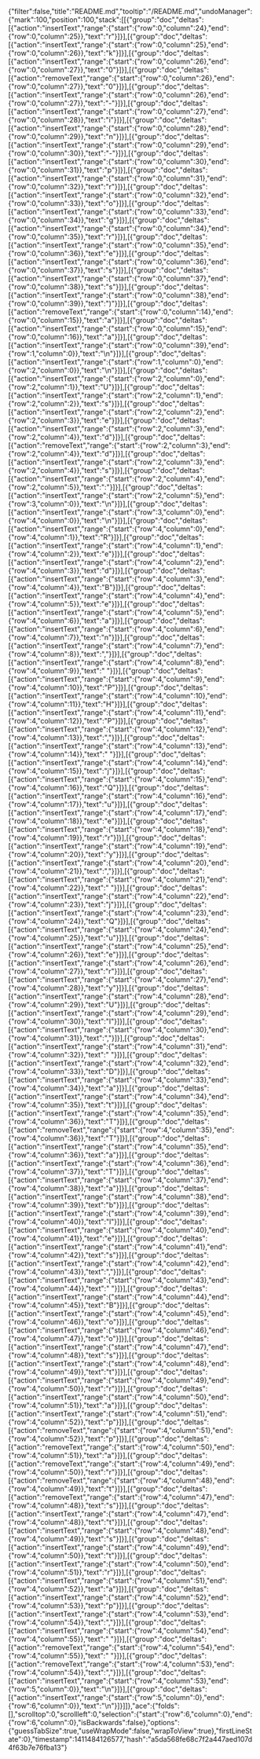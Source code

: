 {"filter":false,"title":"README.md","tooltip":"/README.md","undoManager":{"mark":100,"position":100,"stack":[[{"group":"doc","deltas":[{"action":"insertText","range":{"start":{"row":0,"column":24},"end":{"row":0,"column":25}},"text":"r"}]}],[{"group":"doc","deltas":[{"action":"insertText","range":{"start":{"row":0,"column":25},"end":{"row":0,"column":26}},"text":"k"}]}],[{"group":"doc","deltas":[{"action":"insertText","range":{"start":{"row":0,"column":26},"end":{"row":0,"column":27}},"text":"0"}]}],[{"group":"doc","deltas":[{"action":"removeText","range":{"start":{"row":0,"column":26},"end":{"row":0,"column":27}},"text":"0"}]}],[{"group":"doc","deltas":[{"action":"insertText","range":{"start":{"row":0,"column":26},"end":{"row":0,"column":27}},"text":"-"}]}],[{"group":"doc","deltas":[{"action":"insertText","range":{"start":{"row":0,"column":27},"end":{"row":0,"column":28}},"text":"i"}]}],[{"group":"doc","deltas":[{"action":"insertText","range":{"start":{"row":0,"column":28},"end":{"row":0,"column":29}},"text":"n"}]}],[{"group":"doc","deltas":[{"action":"insertText","range":{"start":{"row":0,"column":29},"end":{"row":0,"column":30}},"text":"-"}]}],[{"group":"doc","deltas":[{"action":"insertText","range":{"start":{"row":0,"column":30},"end":{"row":0,"column":31}},"text":"p"}]}],[{"group":"doc","deltas":[{"action":"insertText","range":{"start":{"row":0,"column":31},"end":{"row":0,"column":32}},"text":"r"}]}],[{"group":"doc","deltas":[{"action":"insertText","range":{"start":{"row":0,"column":32},"end":{"row":0,"column":33}},"text":"o"}]}],[{"group":"doc","deltas":[{"action":"insertText","range":{"start":{"row":0,"column":33},"end":{"row":0,"column":34}},"text":"g"}]}],[{"group":"doc","deltas":[{"action":"insertText","range":{"start":{"row":0,"column":34},"end":{"row":0,"column":35}},"text":"r"}]}],[{"group":"doc","deltas":[{"action":"insertText","range":{"start":{"row":0,"column":35},"end":{"row":0,"column":36}},"text":"e"}]}],[{"group":"doc","deltas":[{"action":"insertText","range":{"start":{"row":0,"column":36},"end":{"row":0,"column":37}},"text":"s"}]}],[{"group":"doc","deltas":[{"action":"insertText","range":{"start":{"row":0,"column":37},"end":{"row":0,"column":38}},"text":"s"}]}],[{"group":"doc","deltas":[{"action":"insertText","range":{"start":{"row":0,"column":38},"end":{"row":0,"column":39}},"text":")"}]}],[{"group":"doc","deltas":[{"action":"removeText","range":{"start":{"row":0,"column":14},"end":{"row":0,"column":15}},"text":"a"}]}],[{"group":"doc","deltas":[{"action":"insertText","range":{"start":{"row":0,"column":15},"end":{"row":0,"column":16}},"text":"a"}]}],[{"group":"doc","deltas":[{"action":"insertText","range":{"start":{"row":0,"column":39},"end":{"row":1,"column":0}},"text":"\n"}]}],[{"group":"doc","deltas":[{"action":"insertText","range":{"start":{"row":1,"column":0},"end":{"row":2,"column":0}},"text":"\n"}]}],[{"group":"doc","deltas":[{"action":"insertText","range":{"start":{"row":2,"column":0},"end":{"row":2,"column":1}},"text":"U"}]}],[{"group":"doc","deltas":[{"action":"insertText","range":{"start":{"row":2,"column":1},"end":{"row":2,"column":2}},"text":"s"}]}],[{"group":"doc","deltas":[{"action":"insertText","range":{"start":{"row":2,"column":2},"end":{"row":2,"column":3}},"text":"e"}]}],[{"group":"doc","deltas":[{"action":"insertText","range":{"start":{"row":2,"column":3},"end":{"row":2,"column":4}},"text":"d"}]}],[{"group":"doc","deltas":[{"action":"removeText","range":{"start":{"row":2,"column":3},"end":{"row":2,"column":4}},"text":"d"}]}],[{"group":"doc","deltas":[{"action":"insertText","range":{"start":{"row":2,"column":3},"end":{"row":2,"column":4}},"text":"s"}]}],[{"group":"doc","deltas":[{"action":"insertText","range":{"start":{"row":2,"column":4},"end":{"row":2,"column":5}},"text":":"}]}],[{"group":"doc","deltas":[{"action":"insertText","range":{"start":{"row":2,"column":5},"end":{"row":3,"column":0}},"text":"\n"}]}],[{"group":"doc","deltas":[{"action":"insertText","range":{"start":{"row":3,"column":0},"end":{"row":4,"column":0}},"text":"\n"}]}],[{"group":"doc","deltas":[{"action":"insertText","range":{"start":{"row":4,"column":0},"end":{"row":4,"column":1}},"text":"R"}]}],[{"group":"doc","deltas":[{"action":"insertText","range":{"start":{"row":4,"column":1},"end":{"row":4,"column":2}},"text":"e"}]}],[{"group":"doc","deltas":[{"action":"insertText","range":{"start":{"row":4,"column":2},"end":{"row":4,"column":3}},"text":"d"}]}],[{"group":"doc","deltas":[{"action":"insertText","range":{"start":{"row":4,"column":3},"end":{"row":4,"column":4}},"text":"B"}]}],[{"group":"doc","deltas":[{"action":"insertText","range":{"start":{"row":4,"column":4},"end":{"row":4,"column":5}},"text":"e"}]}],[{"group":"doc","deltas":[{"action":"insertText","range":{"start":{"row":4,"column":5},"end":{"row":4,"column":6}},"text":"a"}]}],[{"group":"doc","deltas":[{"action":"insertText","range":{"start":{"row":4,"column":6},"end":{"row":4,"column":7}},"text":"n"}]}],[{"group":"doc","deltas":[{"action":"insertText","range":{"start":{"row":4,"column":7},"end":{"row":4,"column":8}},"text":","}]}],[{"group":"doc","deltas":[{"action":"insertText","range":{"start":{"row":4,"column":8},"end":{"row":4,"column":9}},"text":" "}]}],[{"group":"doc","deltas":[{"action":"insertText","range":{"start":{"row":4,"column":9},"end":{"row":4,"column":10}},"text":"P"}]}],[{"group":"doc","deltas":[{"action":"insertText","range":{"start":{"row":4,"column":10},"end":{"row":4,"column":11}},"text":"H"}]}],[{"group":"doc","deltas":[{"action":"insertText","range":{"start":{"row":4,"column":11},"end":{"row":4,"column":12}},"text":"P"}]}],[{"group":"doc","deltas":[{"action":"insertText","range":{"start":{"row":4,"column":12},"end":{"row":4,"column":13}},"text":","}]}],[{"group":"doc","deltas":[{"action":"insertText","range":{"start":{"row":4,"column":13},"end":{"row":4,"column":14}},"text":" "}]}],[{"group":"doc","deltas":[{"action":"insertText","range":{"start":{"row":4,"column":14},"end":{"row":4,"column":15}},"text":"j"}]}],[{"group":"doc","deltas":[{"action":"insertText","range":{"start":{"row":4,"column":15},"end":{"row":4,"column":16}},"text":"Q"}]}],[{"group":"doc","deltas":[{"action":"insertText","range":{"start":{"row":4,"column":16},"end":{"row":4,"column":17}},"text":"u"}]}],[{"group":"doc","deltas":[{"action":"insertText","range":{"start":{"row":4,"column":17},"end":{"row":4,"column":18}},"text":"e"}]}],[{"group":"doc","deltas":[{"action":"insertText","range":{"start":{"row":4,"column":18},"end":{"row":4,"column":19}},"text":"r"}]}],[{"group":"doc","deltas":[{"action":"insertText","range":{"start":{"row":4,"column":19},"end":{"row":4,"column":20}},"text":"y"}]}],[{"group":"doc","deltas":[{"action":"insertText","range":{"start":{"row":4,"column":20},"end":{"row":4,"column":21}},"text":","}]}],[{"group":"doc","deltas":[{"action":"insertText","range":{"start":{"row":4,"column":21},"end":{"row":4,"column":22}},"text":" "}]}],[{"group":"doc","deltas":[{"action":"insertText","range":{"start":{"row":4,"column":22},"end":{"row":4,"column":23}},"text":"j"}]}],[{"group":"doc","deltas":[{"action":"insertText","range":{"start":{"row":4,"column":23},"end":{"row":4,"column":24}},"text":"Q"}]}],[{"group":"doc","deltas":[{"action":"insertText","range":{"start":{"row":4,"column":24},"end":{"row":4,"column":25}},"text":"u"}]}],[{"group":"doc","deltas":[{"action":"insertText","range":{"start":{"row":4,"column":25},"end":{"row":4,"column":26}},"text":"e"}]}],[{"group":"doc","deltas":[{"action":"insertText","range":{"start":{"row":4,"column":26},"end":{"row":4,"column":27}},"text":"r"}]}],[{"group":"doc","deltas":[{"action":"insertText","range":{"start":{"row":4,"column":27},"end":{"row":4,"column":28}},"text":"y"}]}],[{"group":"doc","deltas":[{"action":"insertText","range":{"start":{"row":4,"column":28},"end":{"row":4,"column":29}},"text":"U"}]}],[{"group":"doc","deltas":[{"action":"insertText","range":{"start":{"row":4,"column":29},"end":{"row":4,"column":30}},"text":"I"}]}],[{"group":"doc","deltas":[{"action":"insertText","range":{"start":{"row":4,"column":30},"end":{"row":4,"column":31}},"text":","}]}],[{"group":"doc","deltas":[{"action":"insertText","range":{"start":{"row":4,"column":31},"end":{"row":4,"column":32}},"text":" "}]}],[{"group":"doc","deltas":[{"action":"insertText","range":{"start":{"row":4,"column":32},"end":{"row":4,"column":33}},"text":"D"}]}],[{"group":"doc","deltas":[{"action":"insertText","range":{"start":{"row":4,"column":33},"end":{"row":4,"column":34}},"text":"a"}]}],[{"group":"doc","deltas":[{"action":"insertText","range":{"start":{"row":4,"column":34},"end":{"row":4,"column":35}},"text":"t"}]}],[{"group":"doc","deltas":[{"action":"insertText","range":{"start":{"row":4,"column":35},"end":{"row":4,"column":36}},"text":"T"}]}],[{"group":"doc","deltas":[{"action":"removeText","range":{"start":{"row":4,"column":35},"end":{"row":4,"column":36}},"text":"T"}]}],[{"group":"doc","deltas":[{"action":"insertText","range":{"start":{"row":4,"column":35},"end":{"row":4,"column":36}},"text":"a"}]}],[{"group":"doc","deltas":[{"action":"insertText","range":{"start":{"row":4,"column":36},"end":{"row":4,"column":37}},"text":"T"}]}],[{"group":"doc","deltas":[{"action":"insertText","range":{"start":{"row":4,"column":37},"end":{"row":4,"column":38}},"text":"a"}]}],[{"group":"doc","deltas":[{"action":"insertText","range":{"start":{"row":4,"column":38},"end":{"row":4,"column":39}},"text":"b"}]}],[{"group":"doc","deltas":[{"action":"insertText","range":{"start":{"row":4,"column":39},"end":{"row":4,"column":40}},"text":"l"}]}],[{"group":"doc","deltas":[{"action":"insertText","range":{"start":{"row":4,"column":40},"end":{"row":4,"column":41}},"text":"e"}]}],[{"group":"doc","deltas":[{"action":"insertText","range":{"start":{"row":4,"column":41},"end":{"row":4,"column":42}},"text":"s"}]}],[{"group":"doc","deltas":[{"action":"insertText","range":{"start":{"row":4,"column":42},"end":{"row":4,"column":43}},"text":","}]}],[{"group":"doc","deltas":[{"action":"insertText","range":{"start":{"row":4,"column":43},"end":{"row":4,"column":44}},"text":" "}]}],[{"group":"doc","deltas":[{"action":"insertText","range":{"start":{"row":4,"column":44},"end":{"row":4,"column":45}},"text":"B"}]}],[{"group":"doc","deltas":[{"action":"insertText","range":{"start":{"row":4,"column":45},"end":{"row":4,"column":46}},"text":"o"}]}],[{"group":"doc","deltas":[{"action":"insertText","range":{"start":{"row":4,"column":46},"end":{"row":4,"column":47}},"text":"o"}]}],[{"group":"doc","deltas":[{"action":"insertText","range":{"start":{"row":4,"column":47},"end":{"row":4,"column":48}},"text":"s"}]}],[{"group":"doc","deltas":[{"action":"insertText","range":{"start":{"row":4,"column":48},"end":{"row":4,"column":49}},"text":"t"}]}],[{"group":"doc","deltas":[{"action":"insertText","range":{"start":{"row":4,"column":49},"end":{"row":4,"column":50}},"text":"r"}]}],[{"group":"doc","deltas":[{"action":"insertText","range":{"start":{"row":4,"column":50},"end":{"row":4,"column":51}},"text":"a"}]}],[{"group":"doc","deltas":[{"action":"insertText","range":{"start":{"row":4,"column":51},"end":{"row":4,"column":52}},"text":"p"}]}],[{"group":"doc","deltas":[{"action":"removeText","range":{"start":{"row":4,"column":51},"end":{"row":4,"column":52}},"text":"p"}]}],[{"group":"doc","deltas":[{"action":"removeText","range":{"start":{"row":4,"column":50},"end":{"row":4,"column":51}},"text":"a"}]}],[{"group":"doc","deltas":[{"action":"removeText","range":{"start":{"row":4,"column":49},"end":{"row":4,"column":50}},"text":"r"}]}],[{"group":"doc","deltas":[{"action":"removeText","range":{"start":{"row":4,"column":48},"end":{"row":4,"column":49}},"text":"t"}]}],[{"group":"doc","deltas":[{"action":"removeText","range":{"start":{"row":4,"column":47},"end":{"row":4,"column":48}},"text":"s"}]}],[{"group":"doc","deltas":[{"action":"insertText","range":{"start":{"row":4,"column":47},"end":{"row":4,"column":48}},"text":"t"}]}],[{"group":"doc","deltas":[{"action":"insertText","range":{"start":{"row":4,"column":48},"end":{"row":4,"column":49}},"text":"s"}]}],[{"group":"doc","deltas":[{"action":"insertText","range":{"start":{"row":4,"column":49},"end":{"row":4,"column":50}},"text":"t"}]}],[{"group":"doc","deltas":[{"action":"insertText","range":{"start":{"row":4,"column":50},"end":{"row":4,"column":51}},"text":"r"}]}],[{"group":"doc","deltas":[{"action":"insertText","range":{"start":{"row":4,"column":51},"end":{"row":4,"column":52}},"text":"a"}]}],[{"group":"doc","deltas":[{"action":"insertText","range":{"start":{"row":4,"column":52},"end":{"row":4,"column":53}},"text":"p"}]}],[{"group":"doc","deltas":[{"action":"insertText","range":{"start":{"row":4,"column":53},"end":{"row":4,"column":54}},"text":","}]}],[{"group":"doc","deltas":[{"action":"insertText","range":{"start":{"row":4,"column":54},"end":{"row":4,"column":55}},"text":" "}]}],[{"group":"doc","deltas":[{"action":"removeText","range":{"start":{"row":4,"column":54},"end":{"row":4,"column":55}},"text":" "}]}],[{"group":"doc","deltas":[{"action":"removeText","range":{"start":{"row":4,"column":53},"end":{"row":4,"column":54}},"text":","}]}],[{"group":"doc","deltas":[{"action":"insertText","range":{"start":{"row":4,"column":53},"end":{"row":5,"column":0}},"text":"\n"}]}],[{"group":"doc","deltas":[{"action":"insertText","range":{"start":{"row":5,"column":0},"end":{"row":6,"column":0}},"text":"\n"}]}]]},"ace":{"folds":[],"scrolltop":0,"scrollleft":0,"selection":{"start":{"row":6,"column":0},"end":{"row":6,"column":0},"isBackwards":false},"options":{"guessTabSize":true,"useWrapMode":false,"wrapToView":true},"firstLineState":0},"timestamp":1411484126577,"hash":"a5da568fe68c7f2a447aed107d4f63b7e76fba13"}